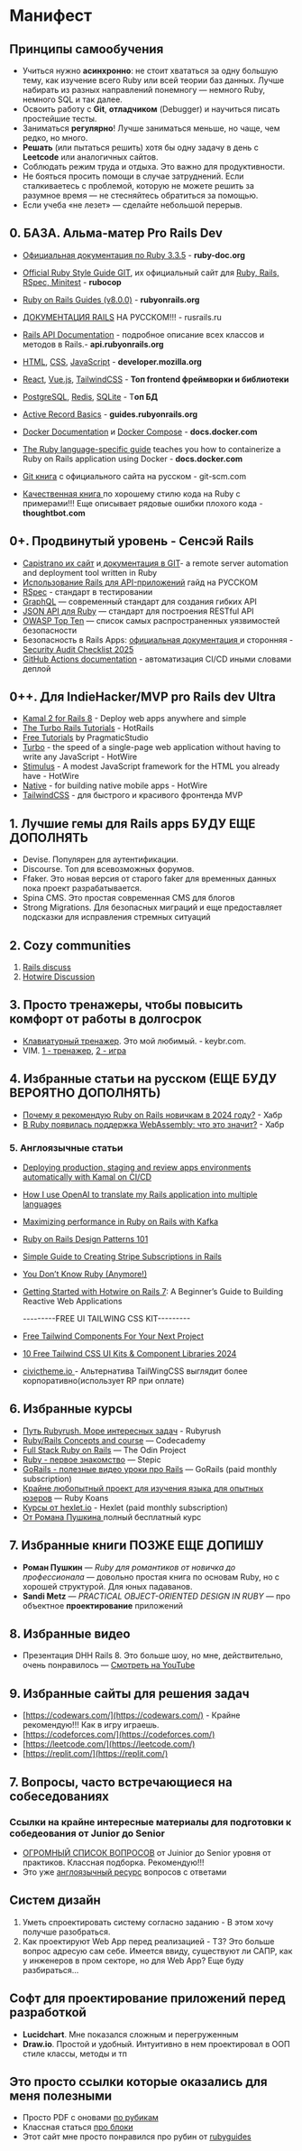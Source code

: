# Манифест

##  Принципы самообучения

- Учиться нужно **асинхронно**: не стоит хвататься за одну большую тему, как изучение всего Ruby или всей теории баз данных. Лучше набирать из разных направлений понемногу — немного Ruby, немного SQL и так далее.
- Освоить работу с **Git**, **отладчиком** (Debugger) и научиться писать простейшие тесты.
- Заниматься **регулярно**! Лучше заниматься меньше, но чаще, чем редко, но много.
- **Решать** (или пытаться решить) хотя бы одну задачу в день с **Leetcode** или аналогичных сайтов.
- Соблюдать режим труда и отдыха. Это важно для продуктивности.
- Не бояться просить помощи в случае затруднений. Если сталкиваетесь с проблемой, которую не можете решить за разумное время — не стесняйтесь обратиться за помощью.
- Если учеба «не лезет» — сделайте небольшой перерыв.

## 0. БАЗА. Альма-матер Pro Rails Dev
  
- [Официальная документация по Ruby 3.3.5](https://ruby-doc.org/3.3.5/) - **ruby-doc.org**
- [Official Ruby Style Guide GIT](https://github.com/rubocop/ruby-style-guide), их официальный сайт для [Ruby, Rails, RSpec, Minitest](https://docs.rubocop.org/rubocop/1.68/index.html#) - **rubocop**
- [Ruby on Rails Guides (v8.0.0)](https://guides.rubyonrails.org/) - **rubyonrails.org**
- [ДОКУМЕНТАЦИЯ RAILS](https://rusrails.ru/) НА РУССКОМ!!! - rusrails.ru
- [Rails API Documentation](https://api.rubyonrails.org/) - подробное описание всех классов и методов в Rails.- **api.rubyonrails.org**
- [HTML](https://developer.mozilla.org/en-US/docs/Web/HTML), [CSS](https://developer.mozilla.org/en-US/docs/Web/CSS), [JavaScript](https://developer.mozilla.org/en-US/docs/Web/JavaScript) - **developer.mozilla.org**
- [React](https://react.dev/learn), [Vue.js](https://vuejs.org/), [TailwindCSS](https://tailwindcss.com/docs/installation) - **Топ frontend фреймворки и библиотеки**
- [PostgreSQL](https://www.postgresql.org/docs/current/), [Redis](https://redis.io/docs/latest/), [SQLite](https://www.sqlite.org/docs.html) - Т**оп БД**
- [Active Record Basics](https://guides.rubyonrails.org/active_record_basics.html) - **guides.rubyonrails.org**
- [Docker Documentation](https://docs.docker.com/) и [Docker Compose](https://docs.docker.com/compose/)  - **docs.docker.com**
- [The Ruby language-specific guide](https://docs.docker.com/guides/ruby/) teaches you how to containerize a Ruby on Rails application using Docker - **docs.docker.com**
- [Git книга](https://git-scm.com/book/ru/v2) с официального сайта на русском - git-scm.com

- [Качественная книга ](https://thoughtbot.com/ruby-science/duplicated-code.html)по хорошему стилю кода на Ruby с примерами!!! Еще описывает рядовые ошибки плохого кода - **thoughtbot.com**
 
## 0+. Продвинутый уровень - Сенсэй Rails

- [Capistrano их сайт](https://github.com/capistrano/capistrano/blob/master/README.md)  и[ документация в GIT](https://github.com/capistrano/capistrano/blob/master/README.md)- a remote server automation and deployment tool written in Ruby
- [Использование Rails для API-приложений](https://rusrails.ru/api-app) гайд на РУССКОМ
- [RSpec](https://rspec.info/documentation/3.13/rspec-core/) - стандарт в тестировании
- [GraphQL](https://graphql.org/learn/) — современный стандарт для создания гибких API
- [JSON API для Ruby](https://jsonapi.org/implementations/#server-libraries-ruby) — стандарт для построения RESTful API
- [OWASP Top Ten](https://owasp.org/www-project-top-ten/) — список самых распространенных уязвимостей безопасности
- Безопасность в Rails Apps: [официальная документация ](https://guides.rubyonrails.org/security.html#introduction) и сторонняя - [Security Audit Checklist 2025](https://blog.railsforgedev.com/ruby-on-rails-security-audit-checklist-2025-free-template)
- [GitHub Actions documentation](https://docs.github.com/en/actions) - автоматизация CI/CD иными словами деплой

  
## 0++. Для  IndieHacker/MVP pro Rails dev Ultra

- [Kamal 2 for Rails 8](https://kamal-deploy.org/) - Deploy web apps anywhere and simple
- [The Turbo Rails Tutorials](https://www.hotrails.dev/) - HotRails
- [Free Tutorials](https://pragmaticstudio.com/tutorials) by PragmaticStudio
- [Turbo](https://turbo.hotwired.dev/handbook/introduction) - the speed of a single-page web application without having to write any JavaScript - HotWire
- [Stimulus](https://stimulus.hotwired.dev/handbook/introduction) - A modest JavaScript framework for the HTML you already have - HotWire
- [Native](https://native.hotwired.dev/overview/how-it-works) - for building native mobile apps - HotWire
- [TailwindCSS](https://tailwindcss.com/docs/installation) - для быстрого и красивого фронтенда MVP


## 1. Лучшие гемы для Rails apps БУДУ ЕЩЕ ДОПОЛНЯТЬ

- Devise. Популярен для аутентификации.
- Discourse. Топ для всевозможных форумов. 
- Ffaker. Это новая версия от старого faker для временных данных пока проект разрабатывается.
- Spina CMS. Это простая современная CMS для блогов
- Strong Migrations. Для безопасных миграций и еще предоставляет подсказки для исправления стремных ситуаций


## 2. Cozy communities

1. [Rails discuss](https://discuss.rubyonrails.org/)
2. [Hotwire Discussion](https://discuss.hotwired.dev/)

## 3. Просто тренажеры, чтобы повысить комфорт от работы в долгосрок

- [Клавиатурный тренажер](https://www.keybr.com/). Это мой любимый. - keybr.com.
- VIM. [1 - тренажер](https://openvim.com/), [2 - игра](https://github.com/jmoon018/PacVim)


## 4. Избранные статьи на русском (ЕЩЕ БУДУ ВЕРОЯТНО ДОПОЛНЯТЬ)

- [Почему я рекомендую Ruby on Rails новичкам в 2024 году?](https://habr.com/ru/articles/794476/) - Хабр
- [В Ruby появилась поддержка WebAssemblу: что это значит?](https://habr.com/ru/companies/skillfactory/articles/717130/) - Хабр


### 5. Англоязычные статьи

- [Deploying production, staging and review apps environments automatically with Kamal on CI/CD](https://guillaumebriday.fr/deploying-review-apps-automatically-with-kamal-on-ci-cd)
- [How I use OpenAI to translate my Rails application into multiple languages](https://guillaumebriday.fr/how-i-use-openai-to-translate-my-rails-application-into-multiple-languages)
- [Maximizing performance in Ruby on Rails with Kafka](https://medium.com/@rrmartins/maximizing-performance-in-ruby-on-rails-with-kafka-32313ea20e9a)
- [Ruby on Rails Design Patterns 101](https://medium.com/@slimbennasrallah_89177/ruby-on-rails-design-patterns-101-d99f43adc2b3)
- [Simple Guide to Creating Stripe Subscriptions in Rails](https://medium.com/@rail_to_rescue/simple-guide-to-creating-stripe-subscriptions-in-rails-4bfe4e0621ed)
- [You Don’t Know Ruby (Anymore!)](https://medium.com/@ihcnemed/you-dont-know-ruby-anymore-30da3b47d0e0)
- [Getting Started with Hotwire on Rails 7](https://medium.com/@muaad/getting-started-with-hotwire-on-rails-7-a-beginners-guide-to-building-reactive-web-applications-f80742b331b1): A Beginner’s Guide to Building Reactive Web Applications

  ---------FREE UI TAILWING CSS KIT---------
- [Free Tailwind Components For Your Next Project](https://dev.to/narottam04/free-tailwind-components-for-your-next-project-2gka)
- [10 Free Tailwind CSS UI Kits & Component Libraries 2024](https://daily.dev/blog/10-free-tailwind-css-ui-kits-and-component-libraries-2024)
- [civictheme.io ](https://www.civictheme.io/)- Альтернатива TailWingCSS выглядит более корпоративно(использует RP при оплате)



## 6. Избранные курсы

- [Путь Rubyrush. Море интересных задач](https://rubyrush.ru/steps) - Rubyrush
- [Ruby/Rails Concepts and course](https://www.codecademy.com/resources/docs/ruby) — Codecademy
- [Full Stack Ruby on Rails](https://www.theodinproject.com/paths/full-stack-ruby-on-rails) — The Odin Project
- [Ruby - первое знакомство](https://stepik.org/course/87996/syllabus?search=5931636595) — Stepic
- [GoRails - полезные видео уроки про Rails](https://gorails.com/series) — GoRails (paid monthly subscription)
- [Крайне любопытный проект для изучения языка для опытных юзеров](https://www.rubykoans.com/) — Ruby Koans
- [Курсы от hexlet.io](https://ru.hexlet.io/courses_ruby) - Hexlet (paid monthly subscription)
- [От Романа Пушкина ](https://rubyschool.us/) полный бесплатный курс



## 7. Избранные книги ПОЗЖЕ ЕЩЕ ДОПИШУ

- **Роман Пушкин** — *Ruby для романтиков от новичка до профессионала* — довольно простая книга по основам Ruby, но с хорошей структурой. Для юных падаванов.
- **Sandi Metz** — *PRACTICAL OBJECT-ORIENTED DESIGN IN RUBY* — про объектное **проектирование** приложений


## 8. Избранные видео

- Презентация DHH Rails 8. Это больше шоу, но мне, действительно, очень понравилось — [Смотреть на YouTube](https://www.youtube.com/watch?v=-cEn_83zRFw)

## 9. Избранные сайты для решения задач

- [https://codewars.com/](https://codewars.com/) - Крайне рекомендую!!! Как в игру играешь.
- [https://codeforces.com/](https://codeforces.com/)
- [https://leetcode.com/](https://leetcode.com/)
- [https://replit.com/](https://replit.com/)

## 7. Вопросы, часто встречающиеся на собеседованиях

### Ссылки на крайне интересные материалы для подготовки к собедеования от Junior до Senior

- [ОГРОМНЫЙ СПИСОК ВОПРОСОВ](https://itvdn.com/ru/blog/article/ruby-500-questions#2olptzg8cdk4) от Juinior до Senior уровня от практиков. Классная подборка. Рекомендую!!!
- Это уже [англоязычный ресурс](https://www.geeksforgeeks.org/ruby-on-rails-interview-questions/) вопросов с ответами
            
## Систем дизайн

1. Уметь спроектировать систему согласно заданию - В этом хочу получше разобраться.
2. Как проектируют Web App перед реализацией - ТЗ? Это больше вопрос адресую сам себе. Имеется ввиду, существуют ли САПР, как у инженеров в пром секторе, но для Web App? Еще буду разбираться...

## Софт для проектирование приложений перед разработкой

- **Lucidchart**. Мне показался сложным и перегруженным
- **Draw.io**. Простой и удобный. Интуитивно в нем проектировал в ООП стиле классы, методы и тп
 
## Это просто ссылки которые оказались для меня полезными

- Просто PDF с оновами [по рубикам](https://launchschool.com/books/githttps://www.rubyguides.com/wp-content/uploads/2019/11/ruby-reference-2019-optin.pdf)
- Классная статься [про блоки](https://online.pragmaticstudio.com/tour/courses/ruby-blocks/steps/4)
- Этот сайт мне просто понравился про рубин от [rubyguides](https://www.rubyguides.com)
